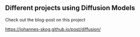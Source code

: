 ## Different projects using Diffusion Models

Check out the blog-post on this project

https://johannes-skog.github.io/post/diffusion/
